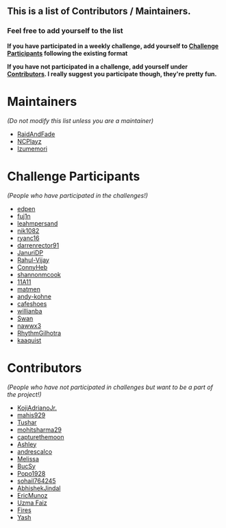 ## This is a list of Contributors / Maintainers.

### Feel free to add yourself to the list
 **If you have participated in a weekly challenge, add yourself to [Challenge Participants](#challenge) following the existing format**

 **If you have not participated in a challenge, add yourself under [Contributors](#contributors). I really suggest you participate though, they're pretty fun.**

# Maintainers
*(Do not modify this list unless you are a maintainer)*
- [RaidAndFade](https://github.com/raidandfade)
- [NCPlayz](https://github.com/NCPlayz)
- [Izumemori](https://github.com/Izumemori)

# Challenge Participants
*(People who have participated in the challenges!)*
- [edpen](https://github.com/edpen)
- [fuj1n](https://github.com/fuj1n)
- [leahmpersand](https://github.com/leahmpersand)
- [nik1082](https://github.com/nik1082)
- [ryanc16](https://github.com/ryanc16)
- [darrenrector91](https://github.com/darrenrector91)
- [JanuriDP](https://github.com/JanuriDP)
- [Rahul-Vijay](https://github.com/Rahul-Vijay)
- [ConnyHeb](https://github.com/ConnyHeb)
- [shannonmcook](https://github.com/shannonmcook)
- [11A11](https://github.com/11A11)
- [matmen](https://github.com/matmen)
- [andy-kohne](https://github.com/andy-kohne)
- [cafeshoes](https://github.com/cafeshoes)
- [willianba](https://github.com/willianba)
- [Swan](https://github.com/swans01)
- [nawwx3](https://github.com/nawwx3)
- [RhythmGilhotra](https://github.com/RhythmGilhotra)
- [kaaquist](https://github.com/kaaquist)

# Contributors
*(People who have not participated in challenges but want to be a part of the project!)*
- [KojiAdrianoJr.](https://github.com/kojiadrianojr)
- [mahis929](https://github.com/mahis929)
- [Tushar](https://github.com/tusharkavya)
- [mohitsharma29](https://github.com/mohitsharma29)
- [capturethemoon](https://github.com/capturethemoon)
- [Ashley](https://github.com/agerwitz)
- [andrescalco](https://github.com/andrescalco)
- [Melissa](https://github.com/mbain108)
- [BucSy](https://github.com/BucSy)
- [Popo1928](https://github.com/Popo1928)
- [sohail764245](https://github.com/sohail764245)
- [AbhishekJindal](https://github.com/jindalabhishek1)
- [EricMunoz](https://github.com/EricMunoz)
- [Uzma Faiz](https://github.com/uzmafaiz)
- [Fires](https://github.com/Fires1)
- [Yash](https://github.com/yash25806)
